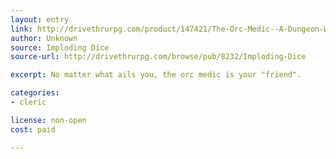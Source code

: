 ```yaml
---
layout: entry
link: http://drivethrurpg.com/product/147421/The-Orc-Medic--A-Dungeon-World-Playbook
author: Unknown
source: Imploding Dice
source-url: http://drivethrurpg.com/browse/pub/8232/Imploding-Dice

excerpt: No matter what ails you, the orc medic is your "friend".

categories:
- cleric

license: non-open
cost: paid

---
```

